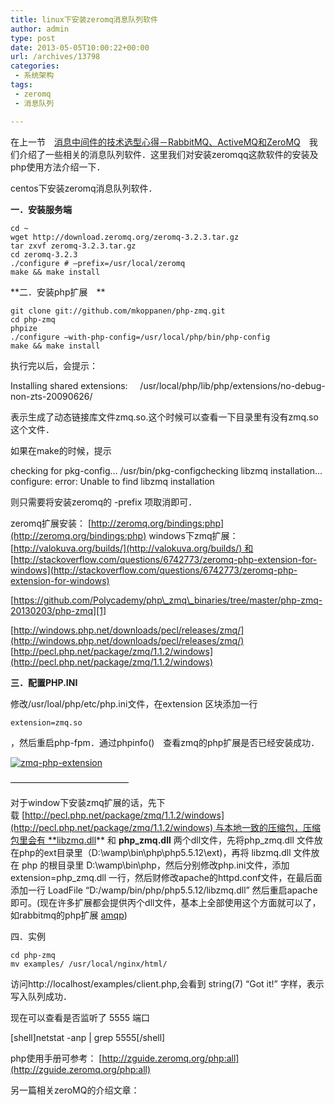 ```yaml
---
title: linux下安装zeromq消息队列软件
author: admin
type: post
date: 2013-05-05T10:00:22+00:00
url: /archives/13798
categories:
 - 系统架构
tags:
 - zeromq
 - 消息队列

---
```

在上一节　[消息中间件的技术选型心得－RabbitMQ、ActiveMQ和ZeroMQ](http://blog.haohtml.com/archives/13790)　我们介绍了一些相关的消息队列软件．这里我们对安装zeromqq这款软件的安装及php使用方法介绍一下．

centos下安装zeromq消息队列软件．

**一．安装服务端**

```shell
cd ~
wget http://download.zeromq.org/zeromq-3.2.3.tar.gz
tar zxvf zeromq-3.2.3.tar.gz
cd zeromq-3.2.3
./configure # –prefix=/usr/local/zeromq
make && make install
```



**二．安装php扩展　**

```shell
git clone git://github.com/mkoppanen/php-zmq.git
cd php-zmq
phpize
./configure –with-php-config=/usr/local/php/bin/php-config
make && make install
```



执行完以后，会提示：

Installing shared extensions:     /usr/local/php/lib/php/extensions/no-debug-non-zts-20090626/

表示生成了动态链接库文件zmq.so.这个时候可以查看一下目录里有没有zmq.so 这个文件．

如果在make的时候，提示

checking for pkg-config… /usr/bin/pkg-configchecking libzmq installation… configure: error: Unable to find libzmq installation

则只需要将安装zeromq的 -prefix 项取消即可．

zeromq扩展安装： [http://zeromq.org/bindings:php](http://zeromq.org/bindings:php)
windows下zmq扩展： [http://valokuva.org/builds/](http://valokuva.org/builds/) 和
[http://stackoverflow.com/questions/6742773/zeromq-php-extension-for-windows](http://stackoverflow.com/questions/6742773/zeromq-php-extension-for-windows)

[https://github.com/Polycademy/php\_zmq\_binaries/tree/master/php-zmq-20130203/php-zmq][1]

[http://windows.php.net/downloads/pecl/releases/zmq/](http://windows.php.net/downloads/pecl/releases/zmq/) [http://pecl.php.net/package/zmq/1.1.2/windows](http://pecl.php.net/package/zmq/1.1.2/windows)

**三．配置PHP.INI**

修改/usr/loal/php/etc/php.ini文件，在extension 区块添加一行

```
extension=zmq.so
```



，然后重启php-fpm．通过phpinfo()　查看zmq的php扩展是否已经安装成功．

[![zmq-php-extension](https://blogstatic.haohtml.com//uploads/2023/09/zmq-php-extension.jpg)][2]

—————————————–

对于window下安装zmq扩展的话，先下载 [http://pecl.php.net/package/zmq/1.1.2/windows](http://pecl.php.net/package/zmq/1.1.2/windows) 与本地一致的压缩包，压缩包里会有 **libzmq.dll** 和 **php_zmq.dll** 两个dll文件，先将php_zmq.dll 文件放在php的ext目录里（D:\wamp\bin\php\php5.5.12\ext)，再将 libzmq.dll 文件放在 php 的根目录里 D:\wamp\bin\php，然后分别修改php.ini文件，添加 extension=php_zmq.dll 一行，然后财修改apache的httpd.conf文件，在最后面添加一行 LoadFile “D:/wamp/bin/php/php5.5.12/libzmq.dll” 然后重启apache即可。(现在许多扩展都会提供丙个dll文件，基本上全部使用这个方面就可以了，如rabbitmq的php扩展 [amqp](http://pecl.php.net/package/amqp))

四．实例

```
cd php-zmq
mv examples/ /usr/local/nginx/html/
```



访问http://localhost/examples/client.php,会看到 string(7) “Got it!” 字样，表示写入队列成功．

现在可以查看是否监听了 5555 端口

[shell]netstat -anp | grep 5555[/shell]

php使用手册可参考： [http://zguide.zeromq.org/php:all](http://zguide.zeromq.org/php:all)

另一篇相关zeroMQ的介绍文章：

[1]: https://github.com/Polycademy/php_zmq_binaries/tree/master/php-zmq-20130203/php-zmq
[2]: http://blog.haohtml.com/wp-content/uploads/2013/05/zmq-php-extension.jpg